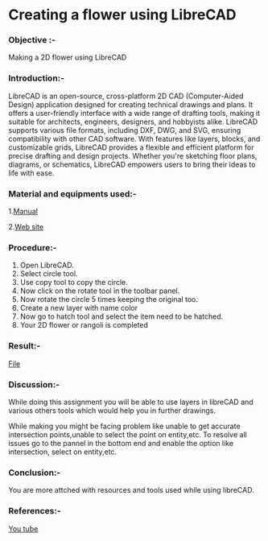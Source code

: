 # Creating a flower using LibreCAD
### Objective :- 
Making a 2D flower using LibreCAD 
### Introduction:-
LibreCAD is an open-source, cross-platform 2D CAD (Computer-Aided Design) application designed for creating technical drawings and plans. It offers a user-friendly interface with a wide range of drafting tools, making it suitable for architects, engineers, designers, and hobbyists alike. LibreCAD supports various file formats, including DXF, DWG, and SVG, ensuring compatibility with other CAD software. With features like layers, blocks, and customizable grids, LibreCAD provides a flexible and efficient platform for precise drafting and design projects. Whether you're sketching floor plans, diagrams, or schematics, LibreCAD empowers users to bring their ideas to life with ease.
### Material and equipments used:-
1.[Manual](https://docs.librecad.org/en/latest/)

2.[Web site](https://wiki.librecad.org/index.php/User_Interface)

### Procedure:-
 1. Open LibreCAD.
 2. Select circle tool.
 3. Use copy tool to copy the circle.
 4. Now click on the rotate tool in the toolbar panel.
 5. Now rotate the circle 5 times keeping the original too.
 6. Create a new layer with name color
 7. Now go to hatch tool and select the item need to be hatched.
 8. Your 2D flower or rangoli is completed  
 
### Result:-
[File](https://github.com/naveenkpareek/CADBIM/blob/main/2114039/libracad/Introduction%20to%20LibraCAD%20interface.dxf)

### Discussion:-
While doing this assignment you will be able to use layers in libreCAD and various others tools which would help you in further drawings.

While making you might be facing problem like unable to get accurate intersection points,unable to select the point on entity,etc. To resolve all issues go to the pannel in the bottom end and enable the option like intersection, select on entity,etc.

### Conclusion:-
You are more attched with resources and tools used while using libreCAD. 

### References:-
[You tube](https://www.youtube.com/watch?v=COglpXQdnys)
